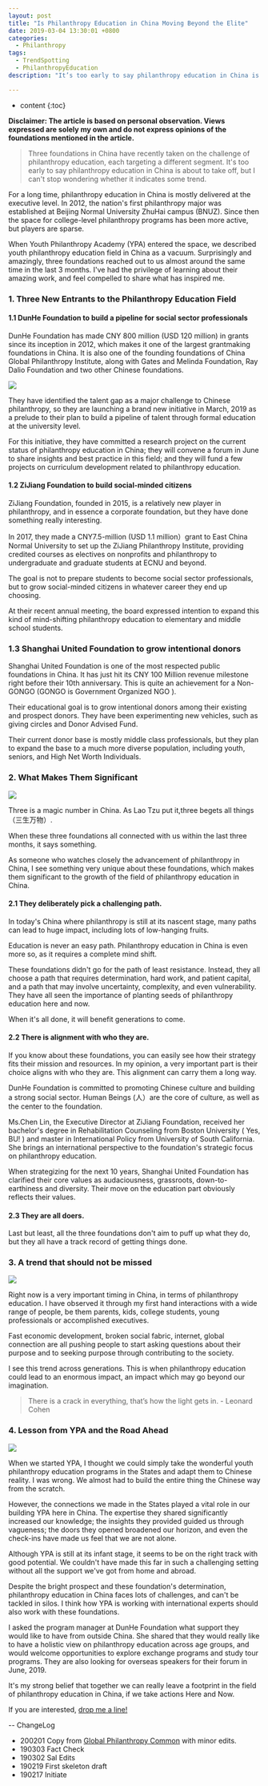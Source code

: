 ```yaml
---
layout: post
title: "Is Philanthropy Education in China Moving Beyond the Elite"
date: 2019-03-04 13:30:01 +0800
categories:
  - Philanthropy
tags:
  - TrendSpotting 
  - PhilanthropyEducation
description: "It’s too early to say philanthropy education in China is about to take off, but I can’t stop wondering whether it indicates some trend."

---
```

* content
{:toc}


**Disclaimer: The article is based on personal observation. Views expressed are solely my own and do not express opinions of the foundations mentioned in the article.** 

> Three foundations in China have recently taken on the challenge of philanthropy education, each targeting a different segment. It's too early to say philanthropy education in China is about to take off, but I can't stop wondering whether it indicates some trend.  


For a long time, philanthropy education in China is mostly delivered at the executive level. In 2012, the nation's first philanthropy major was established at Beijing Normal University ZhuHai campus (BNUZ). Since then the space for college-level philanthropy programs has been more active, but players are sparse.

When Youth Philanthropy Academy (YPA) entered the space, we described youth philanthropy education field in China as a vacuum. Surprisingly and amazingly, three foundations reached out to us almost around the same time in the last 3 months.  I've had the privilege of learning about their amazing work, and feel compelled to share what has inspired me. 


### 1. Three New Entrants to the Philanthropy Education Field 

#### 1.1 DunHe Foundation to build a pipeline for social sector professionals

DunHe Foundation has made CNY 800 million (USD 120 million) in grants since its inception in 2012, which makes it one of the largest grantmaking foundations in China. It is also one of the founding foundations of China Global Philanthropy Institute, along with Gates and Melinda Foundation, Ray Dalio Foundation and two other Chinese foundations. 

![](http://image.helenysli.top/GPC190304DunHeCGPI.png)

They have identified the talent gap as a major challenge to Chinese philanthropy, so they are launching a brand new initiative in March, 2019 as a prelude to their plan to build a pipeline of talent through formal education at the university level. 

For this initiative, they have committed a research project on the current status of philanthropy education in China; they will convene a forum in June to share insights and best practice in this field; and they will fund a few projects on curriculum development related to philanthropy education. 


#### 1.2 ZiJiang Foundation to build social-minded citizens

ZiJiang Foundation, founded in 2015, is a relatively new player in philanthropy, and in essence a corporate foundation, but they have done something really interesting. 

In 2017, they made a CNY7.5-million (USD 1.1 million）grant to East China Normal University to set up the ZiJiang Philanthropy Institute, providing credited courses as electives on nonprofits and philanthropy to undergraduate and graduate students at ECNU and beyond. 

The goal is not to prepare students to become social sector professionals, but to grow social-minded citizens in whatever career they end up choosing.  

At their recent annual meeting, the board expressed intention to expand this kind of mind-shifting philanthropy education to elementary and middle school students.

### 1.3 Shanghai United Foundation to grow intentional donors 

Shanghai United Foundation is one of the most respected public foundations in China. It has just hit its CNY 100 Million revenue milestone right before their 10th anniversary.  This is quite an achievement for a Non-GONGO (GONGO is Government Organized NGO ). 

Their educational goal is to grow intentional donors among their existing and prospect donors. They have been experimenting new vehicles, such as giving circles and Donor Advised Fund.

Their current donor base is mostly middle class professionals, but they plan to expand the base to a much more diverse population, including youth, seniors, and High Net Worth Individuals. 


### 2. What Makes Them Significant
![](http://image.helenysli.top/GPC190304SUF.jpg)

Three is a magic number in China. As  Lao Tzu put it,three begets all things（三生万物）.

When these three foundations all connected with us within the last three months, it says something. 

As someone who watches closely the advancement of philanthropy in China, I see something very unique about these foundations, which makes them significant to the growth of the field of philanthropy education in China. 


#### 2.1 They deliberately pick a challenging path. 

In today's China where philanthropy is still at its nascent stage, many paths can lead to huge impact, including lots of low-hanging fruits. 

Education is never an easy path. Philanthropy education in China is even more so, as it requires a complete mind shift. 

These foundations didn't go for the path of least resistance. Instead, they all choose a path that requires determination, hard work, and patient capital, and a path that may involve uncertainty, complexity, and even vulnerability.  They have all seen the importance of planting seeds of philanthropy education here and now.  

When it's all done, it will benefit generations to come. 

#### 2.2 There is alignment with who they are.

If you know about these foundations, you can easily see how their strategy fits their mission and resources. In my opinion, a very important part is their choice aligns with who they are. This alignment can carry them a long way. 

DunHe Foundation is committed to promoting Chinese culture and building a strong social sector. Human Beings (人）are the core of culture, as well as the center to the foundation. 


Ms.Chen Lin, the Executive Director at ZiJiang Foundation, received her bachelor's degree in Rehabilitation Counseling from Boston University ( Yes, BU! ) and master in International Policy from University of South California. She brings an international perspective to the foundation's strategic focus on philanthropy education.  

When strategizing for the next 10 years, Shanghai United Foundation has  clarified their core values as audaciousness, grassroots, down-to-earthiness and diversity. Their move on the education part obviously reflects their values.


#### 2.3 They are all doers. 

Last but least, all the three foundations don't aim to puff up what they do, but they all have a track record of getting things done. 



### 3. A trend that should not be missed
![](http://image.helenysli.top/GPC190304PhilaEduZiJiang.JPG)

Right now is a very important timing in China, in terms of philanthropy education. I have observed it through my first hand interactions with  a wide range of people, be them parents, kids, college students, young professionals or accomplished executives. 

Fast economic development, broken social fabric, internet, global connection are all pushing people to start asking questions about their purpose and to seeking purpose through contributing to the society. 

I see this trend across generations. This is when philanthropy education could lead to an enormous impact, an impact which may go beyond our imagination. 

> There is a crack in everything, that’s how the light gets in. - Leonard Cohen


### 4. Lesson from YPA and the Road Ahead
![](http://image.helenysli.top/GPC190304Cohen.jpg)

When we started YPA, I thought we could simply take the wonderful youth philanthropy education programs in the States and adapt them to Chinese reality. I was wrong. We almost had to build the entire thing the Chinese way from the scratch.  

However, the connections we made in the States played a vital role in our building YPA here in China. The expertise they shared significantly increased our knowledge; the insights they provided guided us through vagueness; the doors they opened broadened our horizon, and even the check-ins have made us feel that we are not alone. 

Although YPA is still at its infant stage, it seems to be on the right track with good potential. We couldn't have made this far in such a challenging setting without all the support we've got from home and abroad. 

 
Despite the bright prospect and these foundation's determination, philanthropy education in China faces lots of challenges, and can't be tackled in silos. I think how YPA is working with international experts should also work with these foundations.

I asked the program manager at DunHe Foundation what support they would like to have from outside China. She shared that they would really like to have a holistic view on philanthropy education across age groups, and would welcome opportunities to explore exchange programs and study tour programs.  They are also looking for overseas speakers for their forum in June, 2019. 

It's my strong belief that together we can really leave a footprint in the field of philanthropy education in China, if we take actions Here and Now. 

If you are interested, [drop me a line!](mailto:helenysli@philansci.com) 

--
ChangeLog

- 200201 Copy from [Global Philanthropy Common](http://www.gpcommon.org) with minor edits.
- 190303 Fact Check
- 190302 Sal Edits
- 190219 First skeleton draft
- 190217 Initiate
